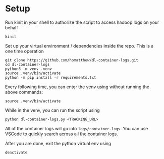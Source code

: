# Setup
Run kinit in your shell to authorize the script to access hadoop logs on your behalf
```
kinit
```
Set up your virtual environment / dependencies inside the repo. This is a one time operation
```
git clone https://github.com/homatthew/dl-container-logs.git
cd dl-container-logs
python3 -m venv .venv
source .venv/bin/activate
python -m pip install -r requirements.txt
```

Every following time, you can enter the venv using without running the above commands:
```
source .venv/bin/activate
```

While in the venv, you can run the script using
```
python dl-container-logs.py <TRACKING_URL>
```

All of the container logs will go into `logs/container-logs`. You can use VSCode to quickly search across all the container logs.

After you are done, exit the python virtual env using
```
deactivate
```